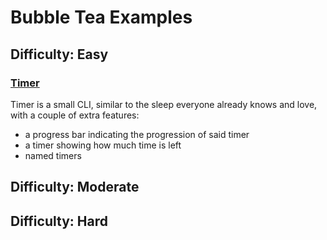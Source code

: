 # Bubble Tea Examples

## Difficulty: Easy

### [Timer](https://github.com/caarlos0/timer)
Timer is a small CLI, similar to the sleep everyone already knows and love, with a couple of extra features:

- a progress bar indicating the progression of said timer
- a timer showing how much time is left
- named timers

## Difficulty: Moderate


## Difficulty: Hard
